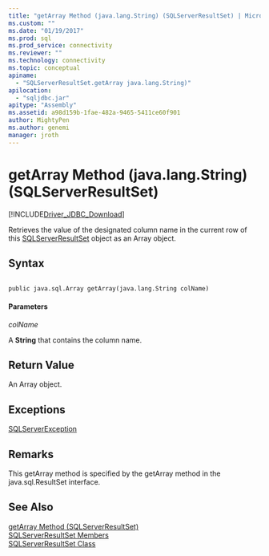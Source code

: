 ```yaml
---
title: "getArray Method (java.lang.String) (SQLServerResultSet) | Microsoft Docs"
ms.custom: ""
ms.date: "01/19/2017"
ms.prod: sql
ms.prod_service: connectivity
ms.reviewer: ""
ms.technology: connectivity
ms.topic: conceptual
apiname: 
  - "SQLServerResultSet.getArray java.lang.String)"
apilocation: 
  - "sqljdbc.jar"
apitype: "Assembly"
ms.assetid: a98d159b-1fae-482a-9465-5411ce60f901
author: MightyPen
ms.author: genemi
manager: jroth
---
```

# getArray Method (java.lang.String) (SQLServerResultSet)
[!INCLUDE[Driver_JDBC_Download](../../../includes/driver_jdbc_download.md)]

  Retrieves the value of the designated column name in the current row of this [SQLServerResultSet](../../../connect/jdbc/reference/sqlserverresultset-class.md) object as an Array object.  
  
## Syntax  
  
```  
  
public java.sql.Array getArray(java.lang.String colName)  
```  
  
#### Parameters  
 *colName*  
  
 A **String** that contains the column name.  
  
## Return Value  
 An Array object.  
  
## Exceptions  
 [SQLServerException](../../../connect/jdbc/reference/sqlserverexception-class.md)  
  
## Remarks  
 This getArray method is specified by the getArray method in the java.sql.ResultSet interface.  
  
## See Also  
 [getArray Method &#40;SQLServerResultSet&#41;](../../../connect/jdbc/reference/getarray-method-sqlserverresultset.md)   
 [SQLServerResultSet Members](../../../connect/jdbc/reference/sqlserverresultset-members.md)   
 [SQLServerResultSet Class](../../../connect/jdbc/reference/sqlserverresultset-class.md)  
  
  
